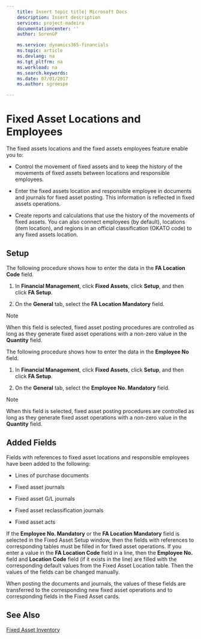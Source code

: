 ```yaml
---
    title: Insert topic title| Microsoft Docs
    description: Insert description
    services: project-madeira
    documentationcenter: ''
    author: SorenGP

    ms.service: dynamics365-financials
    ms.topic: article
    ms.devlang: na
    ms.tgt_pltfrm: na
    ms.workload: na
    ms.search.keywords:
    ms.date: 07/01/2017
    ms.author: sgroespe

---
```

# Fixed Asset Locations and Employees
The fixed assets locations and the fixed assets employees feature enable you to:  
  
-   Control the movement of fixed assets and to keep the history of the movements of fixed assets between locations and responsible employees.  
  
-   Enter the fixed assets location and responsible employee in documents and journals for fixed asset posting. This information is reflected in fixed assets operations.  
  
-   Create reports and calculations that use the history of the movements of fixed assets. You can also connect employees (by default), locations (item location), and regions in an official classification (OKATO code) to any fixed assets location.  
  
## Setup  
 The following procedure shows how to enter the data in the **FA Location Code** field.  
  
1.  In **Financial Management**, click **Fixed Assets**, click **Setup**, and then click **FA Setup**.  
  
2.  On the **General** tab, select the **FA Location Mandatory** field.  
  
> [!NOTE]  
>  When this field is selected, fixed asset posting procedures are controlled as long as they generate fixed asset operations with a non-zero value in the **Quantity** field.  
  
 The following procedure shows how to enter the data in the **Employee No** field.  
  
1.  In **Financial Management**, click **Fixed Assets**, click **Setup**, and then click **FA Setup**.  
  
2.  On the **General** tab, select the **Employee No. Mandatory** field.  
  
> [!NOTE]  
>  When this field is selected, fixed asset posting procedures are controlled as long as they generate fixed asset operations with a non-zero value in the **Quantity** field.  
  
## Added Fields  
 Fields with references to fixed asset locations and responsible employees have been added to the following:  
  
-   Lines of purchase documents  
  
-   Fixed asset journals  
  
-   Fixed asset G/L journals  
  
-   Fixed asset reclassification journals  
  
-   Fixed asset acts  
  
 If the **Employee No. Mandatory** or the **FA Location Mandatory** field is selected in the Fixed Asset Setup window, then the fields with references to corresponding tables must be filled in for fixed asset operations. If you enter a value in the **FA Location Code** field in a line, then the **Employee No.** field and **Location Code** field (if it exists in the line) are filled with the corresponding default values from the Fixed Asset Location table. Then the values of the fields can be changed manually.  
  
 When posting the documents and journals, the values of these fields are transferred to the corresponding new fixed asset operations and to corresponding fields in the Fixed Asset cards.  
  
## See Also  
 [Fixed Asset Inventory](fixed-asset-inventory.md)